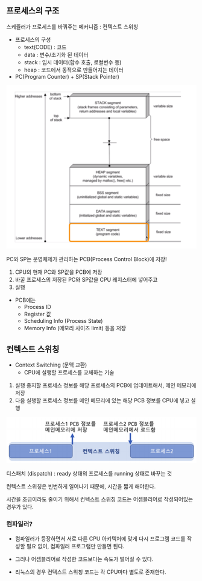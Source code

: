 ## 프로세스의 구조

스케쥴러가 프로세스를 바꿔주는 메커니즘 : 컨텍스트 스위칭

- 프로세스의 구성
  - text(CODE) : 코드
  - data : 변수/초기화 된 데이터
  - stack : 임시 데이터(함수 호출, 로컬변수 등)
  - heap : 코드에서 동적으로 만들어지는 데이터
- PC(Program Counter) + SP(Stack Pointer)

![](./img/9.png)

PC와 SP는 운영체제가 관리하는 PCB(Process Control Block)에 저장!

1. CPU의 현재 PC와 SP값을 PCB에 저장
2. 바꿀 프로세스의 저장된 PC와 SP값을 CPU 레지스터에 넣어주고
3. 실행

- PCB에는
  - Process ID
  - Register 값
  - Scheduling Info (Process State)
  - Memory Info (메모리 사이즈 limit) 등을 저장

## 컨텍스트 스위칭

+ Context Switching (문맥 교환)
  - CPU에 실행할 프로세스를 교체하는 기술

1. 실행 중지할 프로세스 정보를 해당 프로세스의 PCB에 업데이트해서, 메인 메모리에 저장
2. 다음 실행할 프로세스 정보를 메인 메모리에 있는 해당 PCB 정보를 CPU에 넣고 실행

![](./img/1.PNG)

디스패치 (dispatch) : ready 상태의 프로세스를 running 상태로 바꾸는 것

컨텍스트 스위칭은 빈번하게 일어나기 때문에, 시간을 짧게 해야한다.

시간을 조금이라도 줄이기 위해서 컨텍스트 스위칭 코드는 어셈블리어로 작성되어있는 경우가 있다.

### 컴파일러?

- 컴파일러가 등장하면서 서로 다른 CPU 아키텍처에 맞게 다시 프로그램 코드를 작성할 필요 없이, 컴파일러 프로그램만 만들면 된다.
- 그러나 어셈블리어로 작성한 코드보다는 속도가 떨어질 수 있다.

- 리눅스의 경우 컨텍스트 스위칭 코드는 각 CPU마다 별도로 존재한다.

